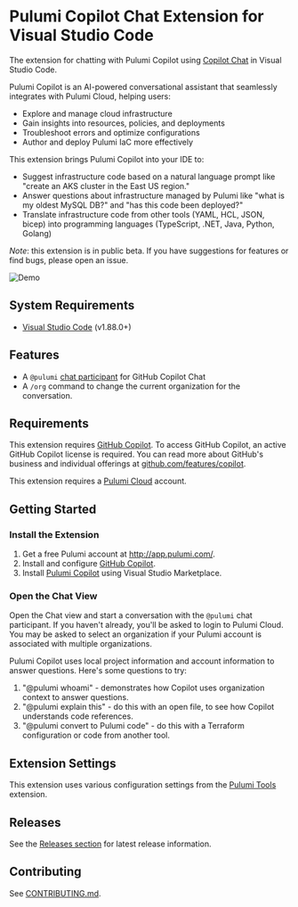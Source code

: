 # Pulumi Copilot Chat Extension for Visual Studio Code

The extension for chatting with Pulumi Copilot using [Copilot Chat](https://code.visualstudio.com/docs/copilot/copilot-chat) in Visual Studio Code.

Pulumi Copilot is an AI-powered conversational assistant that seamlessly integrates with Pulumi Cloud, helping users:

- Explore and manage cloud infrastructure
- Gain insights into resources, policies, and deployments
- Troubleshoot errors and optimize configurations
- Author and deploy Pulumi IaC more effectively

This extension brings Pulumi Copilot into your IDE to:

- Suggest infrastructure code based on a natural language prompt like "create an AKS cluster in the East US region."
- Answer questions about infrastructure managed by Pulumi like "what is my oldest MySQL DB?" and "has this code been deployed?"
- Translate infrastructure code from other tools (YAML, HCL, JSON, bicep) into programming languages (TypeScript, .NET, Java, Python, Golang)

_Note_: this extension is in public beta. If you have suggestions for features or find bugs, please open an issue.

![Demo](images/docs/copilot_demo.gif)

## System Requirements

- [Visual Studio Code](https://code.visualstudio.com/) (v1.88.0+)

## Features

- A `@pulumi` [chat participant](https://code.visualstudio.com/docs/copilot/getting-started-chat#_use-chat-participants) for GitHub Copilot Chat
- A `/org` command to change the current organization for the conversation.

## Requirements

This extension requires [GitHub Copilot](https://github.com/features/copilot?editor=vscode). To access GitHub Copilot, an active GitHub Copilot license is required. You can read more about GitHub's business and individual offerings at [github.com/features/copilot](https://github.com/features/copilot).

This extension requires a [Pulumi Cloud](http://app.pulumi.com/) account.

## Getting Started

### Install the Extension

1. Get a free Pulumi account at http://app.pulumi.com/.
2. Install and configure [GitHub Copilot](https://code.visualstudio.com/docs/copilot/setup).
3. Install [Pulumi Copilot](https://marketplace.visualstudio.com/items?itemName=pulumi.pulumi-vscode-copilot) using Visual Studio Marketplace.

### Open the Chat View

Open the Chat view and start a conversation with the `@pulumi` chat participant. If you haven't already,
you'll be asked to login to Pulumi Cloud.  You may be asked to select an organization if your Pulumi account
is associated with multiple organizations.

Pulumi Copilot uses local project information and account information to answer questions. Here's some questions to try:

1. "@pulumi whoami" - demonstrates how Copilot uses organization context to answer questions.
2. "@pulumi explain this" - do this with an open file, to see how Copilot understands code references.
3. "@pulumi convert to Pulumi code" - do this with a Terraform configuration or code from another tool.

## Extension Settings

This extension uses various configuration settings from the
[Pulumi Tools](https://marketplace.visualstudio.com/items?itemName=pulumi.pulumi-vscode-copilot) extension.

## Releases

See the [Releases section](https://github.com/pulumi/pulumi-vscode-copilot/releases) for latest release information.

## Contributing

See [CONTRIBUTING.md](CONTRIBUTING.md).
